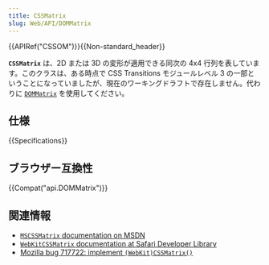 ```yaml
---
title: CSSMatrix
slug: Web/API/DOMMatrix
---
```


{{APIRef("CSSOM")}}{{Non-standard_header}}

**`CSSMatrix`** は、2D または 3D の変形が適用できる同次の 4x4 行列を表しています。このクラスは、ある時点で CSS Transitions モジュールレベル 3 の一部ということになっていましたが、現在のワーキングドラフトで存在しません。代わりに [`DOMMatrix`](/ja/docs/Web/API/DOMMatrix) を使用してください。

## 仕様

{{Specifications}}

## ブラウザー互換性

{{Compat("api.DOMMatrix")}}

## 関連情報

- [`MSCSSMatrix` documentation on MSDN](<https://msdn.microsoft.com/en-us/library/ie/hh772390(v=vs.85).aspx>)
- [`WebKitCSSMatrix` documentation at Safari Developer Library](https://developer.apple.com/library/safari/documentation/AudioVideo/Reference/WebKitCSSMatrixClassReference/index.html)
- [Mozilla bug 717722: implement `(WebKit)CSSMatrix()`](https://bugzilla.mozilla.org/show_bug.cgi?id=717722)
